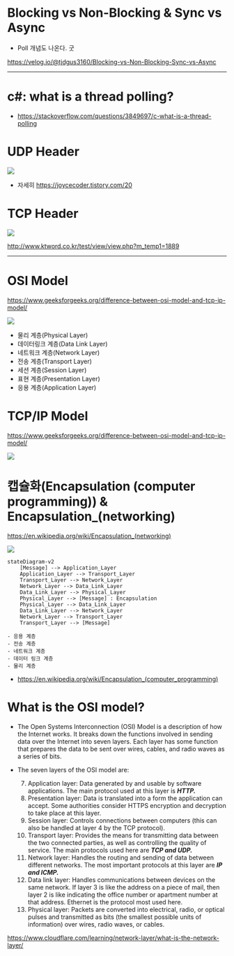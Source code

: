 # Blocking vs Non-Blocking & Sync vs Async  

- Poll 개념도 나온다. 굿 

https://velog.io/@tjdgus3160/Blocking-vs-Non-Blocking-Sync-vs-Async

<hr>

# c#: what is a thread polling?

- https://stackoverflow.com/questions/3849697/c-what-is-a-thread-polling

# UDP Header

<img src="https://img1.daumcdn.net/thumb/R1280x0/?scode=mtistory2&fname=https%3A%2F%2Ft1.daumcdn.net%2Fcfile%2Ftistory%2F99B12B385BD6DC0F03" />

- 자세히 https://joycecoder.tistory.com/20

# TCP Header

<img src="http://www.ktword.co.kr/img_data/1889_1.jpg" />

http://www.ktword.co.kr/test/view/view.php?m_temp1=1889

<hr>

# OSI Model
https://www.geeksforgeeks.org/difference-between-osi-model-and-tcp-ip-model/

<img src="https://media.geeksforgeeks.org/wp-content/uploads/20210220204638/cn1.png" />

- 물리 계층(Physical Layer)
- 데이터링크 계층(Data Link Layer)
- 네트워크 계층(Network Layer)
- 전송 계층(Transport Layer)
- 세션 계층(Session Layer)
- 표현 계층(Presentation Layer)
- 응용 계층(Application Layer)

# TCP/IP Model
https://www.geeksforgeeks.org/difference-between-osi-model-and-tcp-ip-model/

<img src="https://media.geeksforgeeks.org/wp-content/uploads/20230411110343/tcp.jpg" />

# 캡슐화(Encapsulation (computer programming)) & Encapsulation_(networking)

https://en.wikipedia.org/wiki/Encapsulation_(networking)

<img src="https://upload.wikimedia.org/wikipedia/commons/thumb/3/3b/UDP_encapsulation.svg/420px-UDP_encapsulation.svg.png" />

```mermaid
stateDiagram-v2
    [Message] --> Application_Layer
    Application_Layer --> Transport_Layer
    Transport_Layer --> Network_Layer
    Network_Layer --> Data_Link_Layer
    Data_Link_Layer --> Physical_Layer
    Physical_Layer --> [Message] : Encapsulation
    Physical_Layer --> Data_Link_Layer
    Data_Link_Layer --> Network_Layer
    Network_Layer --> Transport_Layer
    Transport_Layer --> [Message]
```

```
- 응용 계층
- 전송 계층
- 네트워크 계층
- 데이터 링크 계층
- 물리 계층
```

- https://en.wikipedia.org/wiki/Encapsulation_(computer_programming)


# What is the OSI model?

- The Open Systems Interconnection (OSI) Model is a description of how the Internet works. It breaks down the functions involved in sending data over the Internet into seven layers. Each layer has some function that prepares the data to be sent over wires, cables, and radio waves as a series of bits.

- The seven layers of the OSI model are:

  7. Application layer: Data generated by and usable by software applications. The main protocol used at this layer is <em><strong>HTTP.</em></strong>
  6. Presentation layer: Data is translated into a form the application can accept. Some authorities consider HTTPS encryption and decryption to take place at this layer.
  5. Session layer: Controls connections between computers (this can also be handled at layer 4 by the TCP protocol).
  4. Transport layer: Provides the means for transmitting data between the two connected parties, as well as controlling the quality of service. The main protocols used here are <em><strong>TCP and UDP.</em></strong>
  3. Network layer: Handles the routing and sending of data between different networks. The most important protocols at this layer are <em><strong>IP and ICMP.</em></strong>
  2. Data link layer: Handles communications between devices on the same network. If layer 3 is like the address on a piece of mail, then layer 2 is like indicating the office number or apartment number at that address. Ethernet is the protocol most used here.
  1. Physical layer: Packets are converted into electrical, radio, or optical pulses and transmitted as bits (the smallest possible units of information) over wires, radio waves, or cables.

https://www.cloudflare.com/learning/network-layer/what-is-the-network-layer/

